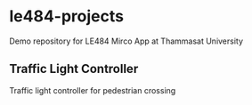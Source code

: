 # le484-projects
Demo repository for LE484 Mirco App at Thammasat University

## Traffic Light Controller
Traffic light controller for pedestrian crossing
